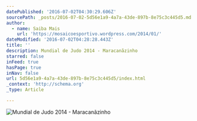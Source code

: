 ```yaml
---
datePublished: '2016-07-02T04:30:29.606Z'
sourcePath: _posts/2016-07-02-5d56e1a9-4a7a-43de-897b-8e75c3c445d5.md
author:
  - name: Saiba Mais
    url: 'https://mosaicoesportivo.wordpress.com/2014/01/'
dateModified: '2016-07-02T04:28:28.443Z'
title: ''
description: Mundial de Judo 2014 - Maracanãzinho
starred: false
inFeed: true
hasPage: true
inNav: false
url: 5d56e1a9-4a7a-43de-897b-8e75c3c445d5/index.html
_context: 'http://schema.org'
_type: Article

---
```

![Mundial de Judo 2014 - Maracanãzinho](https://imgflo.herokuapp.com/graph/vahj1ThiexotieMo/f74fdcba15cf2d8a0f08ad90e647206c/croprotate.jpg?cropheight=847&cropwidth=1280&degrees=0&input=https%3A%2F%2Fthe-grid-user-content.s3-us-west-2.amazonaws.com%2F7a0e1b81-e6f3-4a09-ae0a-55728646e150.jpg&x=0&y=0)